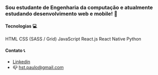 ### Sou estudante de Engenharia da computação e atualmente estudando desenvolvimento web e mobile! 👋

#### Tecnologias :computer:
HTML
CSS (SASS / Grid)
JavaScript
React.js
React Native
Python

#### Contato :telephone_receiver:
- [Linkedin](https://www.linkedin.com/in/paulo-hst/)
- :mailbox_closed: hst.paulo@gmail.com



<!--
**paulo-hst/paulo-hst** is a ✨ _special_ ✨ repository because its `README.md` (this file) appears on your GitHub profile.

Here are some ideas to get you started:

- 🔭 I’m currently working on ...
- 🌱 I’m currently learning ...
- 👯 I’m looking to collaborate on ...
- 🤔 I’m looking for help with ...
- 💬 Ask me about ...
- 📫 How to reach me: ...
- 😄 Pronouns: ...
- ⚡ Fun fact: ...
-->
